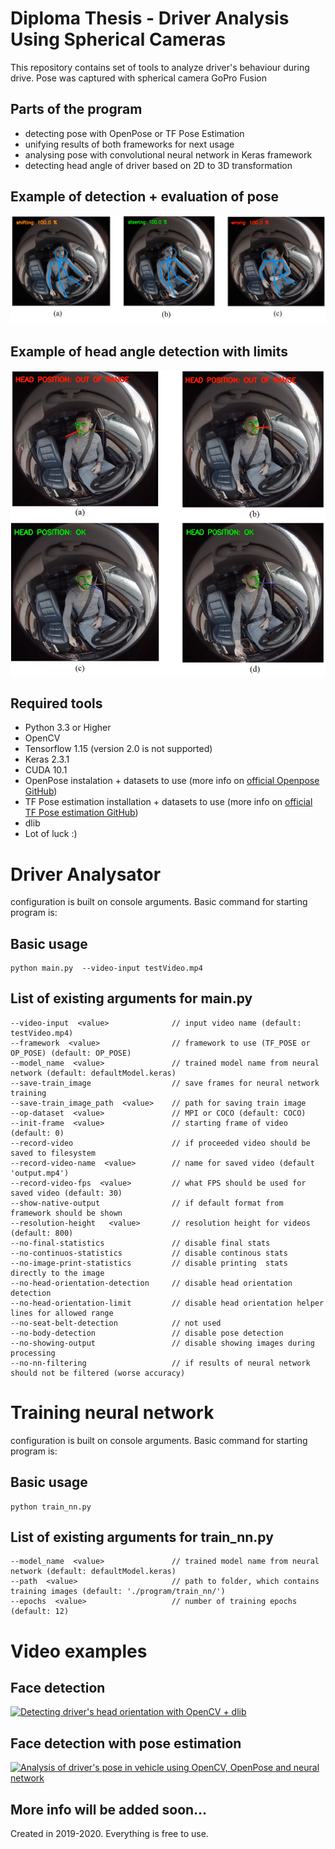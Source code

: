 # Diploma Thesis - Driver Analysis Using Spherical Cameras
This repository contains set of tools to analyze  driver's behaviour during drive. Pose was captured with spherical camera GoPro Fusion
## Parts of the program
* detecting pose with OpenPose or TF Pose Estimation
* unifying results of both frameworks for next usage
* analysing pose with convolutional neural network in Keras framework
* detecting head angle of driver based on 2D to 3D transformation

## Example of detection + evaluation of pose
![nnresult2](https://raw.githubusercontent.com/michalfalat/SP_VSB/master/images/nnresult2.png)

## Example of head angle detection with limits
![headLimits](https://raw.githubusercontent.com/michalfalat/SP_VSB/master/images/headLimits.png)


## Required tools
* Python 3.3 or Higher
* OpenCV
* Tensorflow 1.15 (version 2.0  is not supported)
* Keras 2.3.1
* CUDA 10.1
* OpenPose instalation + datasets to use (more info on [official Openpose GitHub](https://github.com/CMU-Perceptual-Computing-Lab/openpose))
* TF Pose estimation installation  + datasets to use (more info on [official TF Pose estimation GitHub](https://github.com/ildoonet/tf-pose-estimation))
* dlib
* Lot of luck :) 


# Driver Analysator
configuration is built on console arguments. Basic command for starting program is:


## Basic usage
``` 
python main.py  --video-input testVideo.mp4
```

## List of existing arguments for main.py
```
--video-input  <value>              // input video name (default: testVideo.mp4)
--framework  <value>                // framework to use (TF_POSE or OP_POSE) (default: OP_POSE)
--model_name  <value>               // trained model name from neural network (default: defaultModel.keras)
--save-train_image                  // save frames for neural network training
--save-train_image_path  <value>    // path for saving train image
--op-dataset  <value>               // MPI or COCO (default: COCO)
--init-frame  <value>               // starting frame of video (default: 0)
--record-video                      // if proceeded video should be saved to filesystem 
--record-video-name  <value>        // name for saved video (default 'output.mp4')
--record-video-fps  <value>         // what FPS should be used for saved video (default: 30)
--show-native-output                // if default format from framework should be shown
--resolution-height   <value>       // resolution height for videos (default: 800)
--no-final-statistics               // disable final stats
--no-continuos-statistics           // disable continous stats
--no-image-print-statistics         // disable printing  stats directly to the image
--no-head-orientation-detection     // disable head orientation detection
--no-head-orientation-limit         // disable head orientation helper lines for allowed range
--no-seat-belt-detection            // not used 
--no-body-detection                 // disable pose detection
--no-showing-output                 // disable showing images during processing
--no-nn-filtering                   // if results of neural network should not be filtered (worse accuracy)
```



# Training neural network 
configuration is built on console arguments. Basic command for starting program is:

## Basic usage
``` 
python train_nn.py
```

## List of existing arguments for train_nn.py
```
--model_name  <value>               // trained model name from neural network (default: defaultModel.keras)
--path  <value>                     // path to folder, which contains training images (default: './program/train_nn/')
--epochs  <value>                   // number of training epochs (default: 12)
```

# Video examples
## Face detection
[![Detecting driver's head orientation with OpenCV + dlib](https://img.youtube.com/vi/EBGQGfjfR90/0.jpg)](https://www.youtube.com/watch?v=EBGQGfjfR90)

## Face detection with pose estimation
[![Analysis of driver's pose in vehicle using OpenCV, OpenPose and neural network](https://img.youtube.com/vi/YZZKmbFHqhU/0.jpg)](https://www.youtube.com/watch?v=YZZKmbFHqhU)



## More info will be added soon...

Created in 2019-2020. Everything is free to use.
